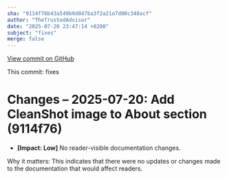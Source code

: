 ```yaml
---
sha: "9114f76b43a549b9d847ba3f2a21e7d00c348acf"
author: "TheTrustedAdvisor"
date: "2025-07-20 23:47:14 +0200"
subject: "fixes"
merge: false
---
```


[View commit on GitHub](https://github.com/TheTrustedAdvisor/FabricAdoptionFramework/commit/9114f76b43a549b9d847ba3f2a21e7d00c348acf)

This commit: fixes

# Changes – 2025-07-20: Add CleanShot image to About section (9114f76)

- **[Impact: Low]** No reader-visible documentation changes.

Why it matters: This indicates that there were no updates or changes made to the documentation that would affect readers.
